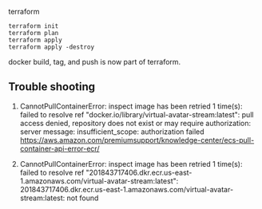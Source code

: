 terraform

```
terraform init
terraform plan
terraform apply
terraform apply -destroy
```

docker build, tag, and push is now part of terraform.

## Trouble shooting

1. CannotPullContainerError: inspect image has been retried 1 time(s): failed to resolve ref "docker.io/library/virtual-avatar-stream:latest": pull access denied, repository does not exist or may require authorization: server message: insufficient_scope: authorization failed
https://aws.amazon.com/premiumsupport/knowledge-center/ecs-pull-container-api-error-ecr/

2. CannotPullContainerError: inspect image has been retried 1 time(s): failed to resolve ref "201843717406.dkr.ecr.us-east-1.amazonaws.com/virtual-avatar-stream:latest": 201843717406.dkr.ecr.us-east-1.amazonaws.com/virtual-avatar-stream:latest: not found